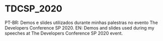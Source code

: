 # TDCSP_2020
PT-BR: Demos e slides utilizados durante minhas palestras no evento The Developers Conference SP 2020. EN: Demos and slides used during my speeches at The Developers Conference SP 2020 event.

